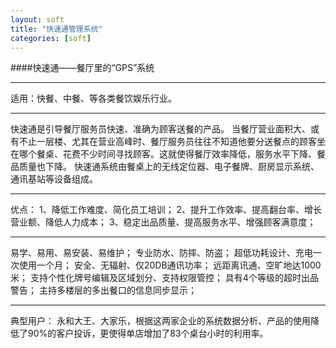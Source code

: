 ```yaml
---
layout: soft
title: "快速通管理系统"
categories: [soft]
---
```

####快速通——餐厅里的“GPS”系统
<hr/>
适用：快餐、中餐、等各类餐饮娱乐行业。
<hr/>
快速通是引导餐厅服务员快速、准确为顾客送餐的产品。
当餐厅营业面积大、或有不止一层楼、尤其在营业高峰时、餐厅服务员往往不知道他要分送餐点的顾客坐在哪个餐桌、花费不少时间寻找顾客。这就使得餐厅效率降低，服务水平下降、餐品质量也下降。
快速通系统由餐桌上的无线定位器、电子餐牌、厨房显示系统、通讯基站等设备组成。
<hr/>
优点：
1、降低工作难度、简化员工培训；
2、提升工作效率、提高翻台率、增长营业额、降低人力成本；
3、稳定出品质量、提高服务水平、增强顾客满意度；
<hr/>
易学、易用、易安装、易维护；
专业防水、防摔、防盗；
超低功耗设计、充电一次使用一个月；
安全、无辐射、仅20DB通讯功率；
远距离讯通、空旷地达1000米；
支持个性化牌号编辑及区域划分、支持权限管控；
具有4个等级的超时出品警告；
主持多楼层的多出餐口的信息同步显示；
<hr/>
典型用户：
永和大王、大家乐，根据这两家企业的系统数据分析、产品的使用降低了90%的客户投诉，更使得单店增加了83个桌台小时的利用率。

